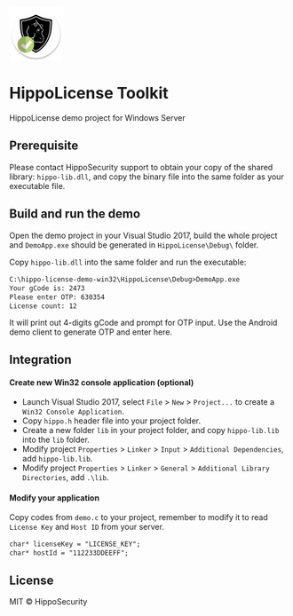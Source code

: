 ![HippoLicense](media/logo_round.png)

# HippoLicense Toolkit

HippoLicense demo project for Windows Server

## Prerequisite

Please contact HippoSecurity support to obtain your copy of the shared library:  `hippo-lib.dll`, and copy the binary file into the same folder as your executable file.

## Build and run the demo

Open the demo project in your Visual Studio 2017, build the whole project and `DemoApp.exe` should be generated in `HippoLicense\Debug\` folder.

Copy `hippo-lib.dll` into the same folder and run the executable:

```
C:\hippo-license-demo-win32\HippoLicense\Debug>DemoApp.exe
Your gCode is: 2473
Please enter OTP: 630354
License count: 12
```

It will print out 4-digits gCode and prompt for OTP input. Use the Android demo client to generate OTP and enter here.

## Integration

#### Create new Win32 console application (optional)

* Launch Visual Studio 2017, select `File` > `New` > `Project...` to create a `Win32 Console Application`.
* Copy `hippo.h` header file into your project folder.
* Create a new folder `lib` in your project folder, and copy `hippo-lib.lib` into the `lib` folder.
* Modify project `Properties` > `Linker` > `Input` > `Additional Dependencies`, add `hippo-lib.lib`.
* Modify project `Properties` > `Linker` > `General` > `Additional Library Directories`, add `.\lib`.

#### Modify your application

Copy codes from `demo.c` to your project, remember to modify it to read `License Key` and `Host ID` from your server.

```
char* licenseKey = "LICENSE_KEY";
char* hostId = "112233DDEEFF";
```

## License

MIT © HippoSecurity
